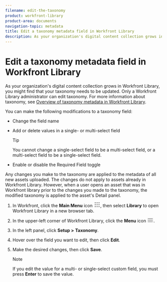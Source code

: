 ```yaml
---
filename: edit-the-taxonomy
product: workfront-library
product-area: documents
navigation-topic: metadata
title: Edit a taxonomy metadata field in Workfront Library
description: As your organization's digital content collection grows in Workfront Library, you might find that your taxonomy needs to be updated. Only a Workfront Library administrator can edit taxonomy. For more information about taxonomy, see Overview of taxonomy metadata in Workfront Library.
---
```


# Edit a taxonomy metadata field in Workfront Library

As your organization's digital content collection grows in Workfront Library, you might find that your taxonomy needs to be updated. Only a Workfront Library administrator can edit taxonomy. For more information about taxonomy, see [Overview of taxonomy metadata in Workfront Library](../../../workfront-library/administration-and-setup/metadata/taxonomy-metadata-overview.md).

You can make the following modifications to a taxonomy field:

* Change the field name
* Add or delete values in a single- or multi-select field

  >[!TIP]
  >
  >You cannot change a single-select field to be a multi-select field, or a multi-select field to be a single-select field.

* Enable or disable the Required Field toggle

Any changes you make to the taxonomy are applied to the metadata of all new assets uploaded. The changes do not apply to assets already in Workfront Library. However, when a user opens an asset that was in Workfront library prior to the changes you made to the taxonomy, the modified taxonomy is applied to the asset's Detail panel.

1. In Workfront, click the **Main Menu** icon ![](assets/main-menu-icon.png), then select **Library** to open Workfront Library in a new browser tab.
1. In the upper-left corner of Workfront Library, click the **Menu** icon ![](assets/library-menu-icon.png).
1. In the left panel, click **Setup >** **Taxonomy**.
1. Hover over the field you want to edit, then click **Edit**.
1. Make the desired changes, then click **Save**.

   >[!NOTE]
   >
   >If you edit the value for a multi- or single-select custom field, you must press **Enter** to save the value.

